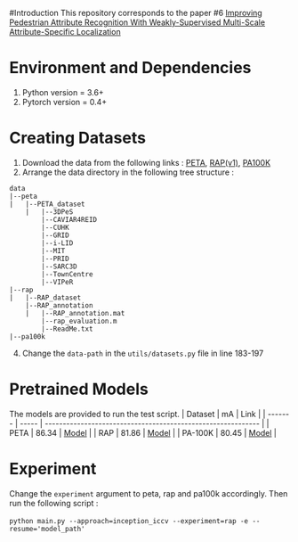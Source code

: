 #Introduction
This repository corresponds to the paper #6 [Improving Pedestrian Attribute Recognition With Weakly-Supervised Multi-Scale Attribute-Specific Localization](https://arxiv.org/abs/1910.04562)
# Environment and Dependencies
1. Python version = 3.6+
2. Pytorch version = 0.4+

# Creating Datasets
1. Download the data from the following links : [PETA](https://www.dropbox.com/s/52ylx522hwbdxz6/PETA.zip?dl=0), [RAP(v1)](http://www.rapdataset.com/), [PA100K](https://drive.google.com/drive/folders/0B5_Ra3JsEOyOUlhKM0VPZ1ZWR2M?resourcekey=0-CdctEkdX1j2GSMSWWfrPSQ)
2. Arrange the data directory in the following tree structure : 
```
data
|--peta
|   |--PETA_dataset
    |   |--3DPeS
        |--CAVIAR4REID
        |--CUHK
        |--GRID
        |--i-LID
        |--MIT
        |--PRID
        |--SARC3D
        |--TownCentre
        |--VIPeR
|--rap
|   |--RAP_dataset
    |--RAP_annotation
    |   |--RAP_annotation.mat
        |--rap_evaluation.m
        |--ReadMe.txt
|--pa100k

```
4. Change the `data-path` in the `utils/datasets.py` file in line 183-197

# Pretrained Models
The models are provided to run the test script.
| Dataset | mA    | Link                                                         |
| ------- | ----- | ------------------------------------------------------------ |
| PETA    | 86.34 | [Model]() |
| RAP     | 81.86 | [Model]() |
| PA-100K | 80.45 | [Model]() |

# Experiment
Change the `experiment` argument to peta, rap and pa100k accordingly. Then run the following script : <br><br>
`python main.py --approach=inception_iccv --experiment=rap -e --resume='model_path'`
